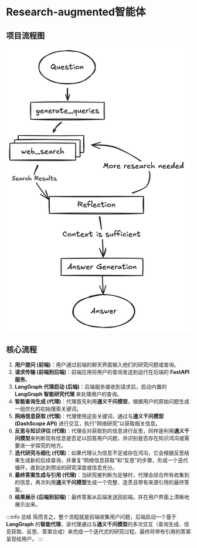 # Research-augmented智能体

## 项目流程图

![1752125230908](image/Research-augmented智能体/1752125230908.png)

## 核心流程

1. **用户提问 (前端)**：用户通过前端的聊天界面输入他们的研究问题或查询。
2. **请求传输 (前端到后端)**：前端应用将用户的查询发送到运行在后端的 **FastAPI 服务**。
3. **LangGraph 代理启动 (后端)**：后端服务接收到请求后，启动内置的 **LangGraph 智能研究代理** 来处理用户的查询。
4. **智能查询生成 (代理)**：代理首先利用**通义千问模型**，根据用户的原始问题生成一组优化的初始搜索关键词。
5. **网络信息获取 (代理)**：代理使用这些关键词，通过与**通义千问模型 (DashScope API)** 进行交互，执行“网络研究”以获取相关信息。
6. **反思与知识评估 (代理)**：代理会对获取到的信息进行反思，同样是利用**通义千问模型**来判断现有信息是否足以回答用户问题，并识别是否存在知识鸿沟或需要进一步探究的地方。
7. **迭代研究与细化 (代理)**：如果代理认为信息不足或存在鸿沟，它会根据反思结果生成新的后续查询，并重复“网络信息获取”和“反思”的步骤，形成一个迭代循环，直到达到预设的研究深度或信息充分。
8. **最终答案生成与引用 (代理)**：当研究被判断为足够时，代理会综合所有收集到的信息，再次利用**通义千问模型**生成一个完整、连贯且带有来源引用的最终答案。
9. **结果展示 (后端到前端)**：最终答案从后端发送回前端，并在用户界面上清晰地展示出来。

:::info 总结
简而言之，整个流程就是前端收集用户问题，后端启动一个基于 **LangGraph** 的**智能代理**，该代理通过与**通义千问模型**的多次交互（查询生成、信息获取、反思、答案合成）来完成一个迭代式的研究过程，最终将带有引用的答案呈现给用户。
:::
